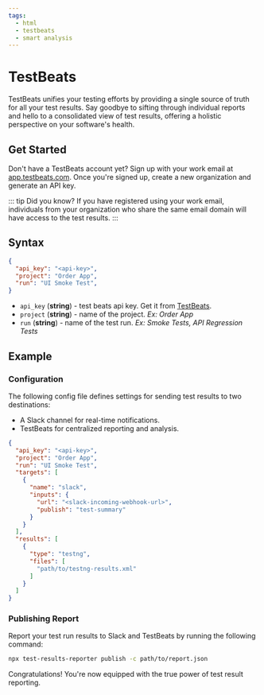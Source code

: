 ```yaml
---
tags:
  - html
  - testbeats
  - smart analysis
---
```


# TestBeats

TestBeats unifies your testing efforts by providing a single source of truth for all your test results.  Say goodbye to sifting through individual reports and hello to a consolidated view of test results, offering a holistic perspective on your software's health.

## Get Started

Don't have a TestBeats account yet? Sign up with your work email at [app.testbeats.com](https://app.testbeats.com). Once you're signed up, create a new organization and generate an API key.

::: tip Did you know?
If you have registered using your work email, individuals from your organization who share the same email domain will have access to the test results.
:::

## Syntax

```json
{
  "api_key": "<api-key>",
  "project": "Order App",
  "run": "UI Smoke Test",
}
```

- `api_key` (**string**) - test beats api key. Get it from [TestBeats](https://app.testbeats.com).
- `project` (**string**) - name of the project. *Ex: Order App*
- `run` (**string**) - name of the test run. *Ex: Smoke Tests, API Regression Tests*


## Example

### Configuration

The following config file defines settings for sending test results to two destinations:

- A Slack channel for real-time notifications.
- TestBeats for centralized reporting and analysis.

```json {2-4}
{
  "api_key": "<api-key>",
  "project": "Order App",
  "run": "UI Smoke Test",
  "targets": [
    {
      "name": "slack",
      "inputs": {
        "url": "<slack-incoming-webhook-url>",
        "publish": "test-summary"
      }
    }
  ],
  "results": [
    {
      "type": "testng",
      "files": [
        "path/to/testng-results.xml"
      ]
    }
  ]
}
```

### Publishing Report

Report your test run results to Slack and TestBeats by running the following command:

```sh
npx test-results-reporter publish -c path/to/report.json
```

Congratulations! You're now equipped with the true power of test result reporting.